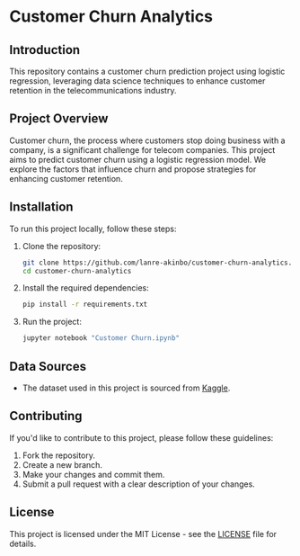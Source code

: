 # Customer Churn Analytics

## Introduction

This repository contains a customer churn prediction project using logistic regression, leveraging data science techniques to enhance customer retention in the telecommunications industry.

## Project Overview

Customer churn, the process where customers stop doing business with a company, is a significant challenge for telecom companies. This project aims to predict customer churn using a logistic regression model. We explore the factors that influence churn and propose strategies for enhancing customer retention.

## Installation

To run this project locally, follow these steps:

1. Clone the repository:
   ```bash
   git clone https://github.com/lanre-akinbo/customer-churn-analytics.git
   cd customer-churn-analytics
   ```

2. Install the required dependencies:
   ```bash
   pip install -r requirements.txt
   ```

3. Run the project:
   ```bash
   jupyter notebook "Customer Churn.ipynb"
   ```

## Data Sources

- The dataset used in this project is sourced from [Kaggle](https://www.kaggle.com/datasets/blastchar/telco-customer-churn).


## Contributing

If you'd like to contribute to this project, please follow these guidelines:

1. Fork the repository.
2. Create a new branch.
3. Make your changes and commit them.
4. Submit a pull request with a clear description of your changes.

## License

This project is licensed under the MIT License - see the [LICENSE](LICENSE) file for details.
